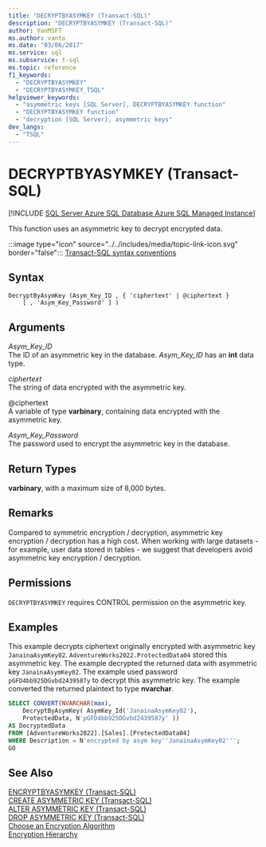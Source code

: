 ```yaml
---
title: "DECRYPTBYASYMKEY (Transact-SQL)"
description: "DECRYPTBYASYMKEY (Transact-SQL)"
author: VanMSFT
ms.author: vanto
ms.date: "03/06/2017"
ms.service: sql
ms.subservice: t-sql
ms.topic: reference
f1_keywords:
  - "DECRYPTBYASYMKEY"
  - "DECRYPTBYASYMKEY_TSQL"
helpviewer_keywords:
  - "asymmetric keys [SQL Server], DECRYPTBYASYMKEY function"
  - "DECRYPTBYASYMKEY function"
  - "decryption [SQL Server], asymmetric keys"
dev_langs:
  - "TSQL"
---
```

# DECRYPTBYASYMKEY (Transact-SQL)
[!INCLUDE [SQL Server Azure SQL Database Azure SQL Managed Instance](../../includes/applies-to-version/sql-asdb-asdbmi.md)]

This function uses an asymmetric key to decrypt encrypted data.  
  
 :::image type="icon" source="../../includes/media/topic-link-icon.svg" border="false"::: [Transact-SQL syntax conventions](../../t-sql/language-elements/transact-sql-syntax-conventions-transact-sql.md)  
  
## Syntax  
  
```syntaxsql  
DecryptByAsymKey (Asym_Key_ID , { 'ciphertext' | @ciphertext }   
    [ , 'Asym_Key_Password' ] )  
```  
  
## Arguments
 *Asym_Key_ID*  
The ID of an asymmetric key in the database. *Asym_Key_ID* has an **int** data type.  
  
 *ciphertext*  
The string of data encrypted with the asymmetric key.  
  
 @ciphertext  
A variable of type **varbinary**, containing data encrypted with the asymmetric key.  
  
 *Asym_Key_Password*  
The password used to encrypt the asymmetric key in the database.  
  
## Return Types  
**varbinary**, with a maximum size of 8,000 bytes.  
  
## Remarks  
Compared to symmetric encryption / decryption, asymmetric key encryption / decryption has a high cost. When working with large datasets - for example, user data stored in tables - we suggest that developers avoid asymmetric key encryption / decryption.  
  
## Permissions  
`DECRYPTBYASYMKEY` requires CONTROL permission on the asymmetric key.  
  
## Examples  
This example decrypts ciphertext originally encrypted with asymmetric key `JanainaAsymKey02`. `AdventureWorks2022.ProtectedData04` stored this asymmetric key. The example decrypted the returned data with asymmetric key `JanainaAsymKey02`. The example used password `pGFD4bb925DGvbd2439587y` to decrypt this asymmetric key. The example converted the returned plaintext to type **nvarchar**.  
  
```sql
SELECT CONVERT(NVARCHAR(max),  
    DecryptByAsymKey( AsymKey_Id('JanainaAsymKey02'),   
    ProtectedData, N'pGFD4bb925DGvbd2439587y' ))   
AS DecryptedData   
FROM [AdventureWorks2022].[Sales].[ProtectedData04]   
WHERE Description = N'encrypted by asym key''JanainaAsymKey02''';  
GO  
```  
  
## See Also  
 [ENCRYPTBYASYMKEY &#40;Transact-SQL&#41;](../../t-sql/functions/encryptbyasymkey-transact-sql.md)   
 [CREATE ASYMMETRIC KEY &#40;Transact-SQL&#41;](../../t-sql/statements/create-asymmetric-key-transact-sql.md)   
 [ALTER ASYMMETRIC KEY &#40;Transact-SQL&#41;](../../t-sql/statements/alter-asymmetric-key-transact-sql.md)   
 [DROP ASYMMETRIC KEY &#40;Transact-SQL&#41;](../../t-sql/statements/drop-asymmetric-key-transact-sql.md)   
 [Choose an Encryption Algorithm](../../relational-databases/security/encryption/choose-an-encryption-algorithm.md)   
 [Encryption Hierarchy](../../relational-databases/security/encryption/encryption-hierarchy.md)  
  
  
